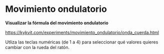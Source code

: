 # Movimiento ondulatorio

**Visualizar la fórmula del movimiento ondulatorio**

https://kykvit.com/experiments/movimiento_ondulatorio/onda_cuerda.html

Utliza las teclas numéricas (de 1 a 4) para seleccionar qué valores quieres cambiar con la rueda del ratón.
